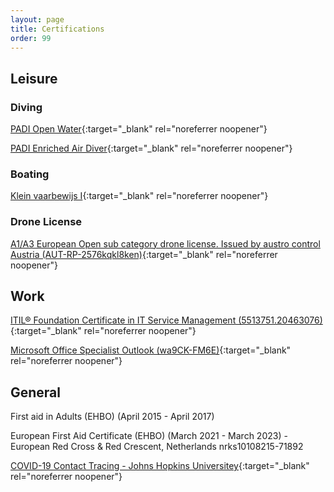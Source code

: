 ```yaml
---
layout: page
title: Certifications
order: 99
---
```



## Leisure

### Diving

[PADI Open Water](https://www.padi.com/courses/open-water-diver){:target="_blank" rel="noreferrer noopener"}

[PADI Enriched Air Diver](https://www.padi.com/courses/enriched-air-diver){:target="_blank" rel="noreferrer noopener"}

### Boating

[Klein vaarbewijs I](https://www.cbr.nl/nl/recreatievaart-en-privevliegers/recreatievaart/recreatievaart-2/theorie-examen-klein-vaarbewijs-1.htm){:target="_blank" rel="noreferrer noopener"}

### Drone License

[A1/A3 European Open sub category drone license. Issued by austro control Austria (AUT-RP-2576kqkl8ken)](https://www.dronespace.at/drohnenfuehrerschein){:target="_blank" rel="noreferrer noopener"}
    
## Work

[ITIL® Foundation Certificate in IT Service Management (5513751.20463076)](https://www.axelos.com/successful-candidates-register){:target="_blank" rel="noreferrer noopener"}

[Microsoft Office Specialist Outlook (wa9CK-FM6E)](https://portal.certiport.com/Portal/Pages/CredentialVerification.aspx){:target="_blank" rel="noreferrer noopener"}

## General

First aid in Adults (EHBO) (April 2015 - April 2017)

European First Aid Certificate (EHBO) (March 2021 - March 2023) - European Red Cross & Red Crescent, Netherlands nrks10108215-71892

[COVID-19 Contact Tracing - Johns Hopkins Universitey](http://coursera.org/verify/PVKC4ZW8VCDA){:target="_blank" rel="noreferrer noopener"}
